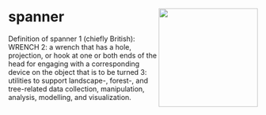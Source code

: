 # spanner <img src="https://github.com/bi0m3trics/spanner/blob/master/img/snapper_hex_logo.png" width="200" align="right"/>

Definition of spanner
1 (chiefly British): WRENCH
2: a wrench that has a hole, projection, or hook at one or both ends of the head for engaging with a corresponding device on the object that is to be turned
3: utilities to support landscape-, forest-, and tree-related data collection, manipulation, analysis, modelling, and visualization. 
